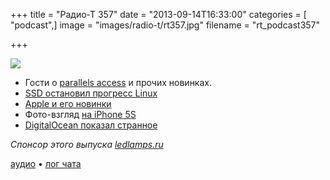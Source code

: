 +++
title = "Радио-Т 357"
date = "2013-09-14T16:33:00"
categories = [ "podcast",]
image = "images/radio-t/rt357.jpg"
filename = "rt_podcast357"

+++

![](https://radio-t.com/images/radio-t/rt357.jpg)

* Гости о [parallels access](http://www.parallels.com/products/access/) и прочих новинках.
* [SSD остановил прогресс Linux](http://www.techeye.net/software/broken-ssd-stops-the-evolution-of-linux)
* [Apple и его новинки](http://www.engadget.com/2013/09/10/apples-september-10th-event-roundup-iphone-5s-5c-ios-7/)
* Фото-взгляд [на iPhone 5S](http://techcrunch.com/2013/09/12/a-photographers-take-on-the-iphone-5s-camera/)
* [DigitalOcean показал странное](https://www.digitalocean.com/blog_posts/introducing-private-networking)

_Спонсор этого выпуска [ledlamps.ru](http://ledlamps.ru)_

[аудио](https://cdn.radio-t.com/rt_podcast357.mp3) • [лог чата](http://chat.radio-t.com/logs/radio-t-357.html)
<audio src="https://cdn.radio-t.com/rt_podcast357.mp3" preload="none"></audio>
